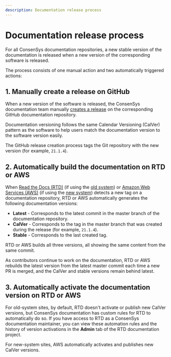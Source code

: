 ```yaml
---
description: Documentation release process
---
```


# Documentation release process

For all ConsenSys documentation repositories, a new stable version of the documentation is released when a new version
of the corresponding software is released.

The process consists of one manual action and two automatically triggered actions:

## 1. Manually create a release on GitHub

When a new version of the software is released, the ConsenSys documentation team manually
[creates a release](https://docs.github.com/en/repositories/releasing-projects-on-github/managing-releases-in-a-repository)
on the corresponding GitHub documentation repository.

Documentation versioning follows the same Calendar Versioning (CalVer) pattern as the software to help users match the
documentation version to the software version easily.

The GitHub release creation process tags the Git repository with the new version (for example, `21.1.4`).

## 2. Automatically build the documentation on RTD or AWS

When [Read the Docs (RTD)](https://readthedocs.org/) (if using the
[old system](../overview/index.md#old-documentation-system)) or [Amazon Web Services (AWS)](https://aws.amazon.com/) (if
using the [new system](../overview/index.md#new-documentation-system)) detects a new tag on a documentation repository,
RTD or AWS automatically generates the following documentation versions:

- **Latest** - Corresponds to the latest commit in the master branch of the documentation repository.
- **CalVer** - Corresponds to the tag in the master branch that was created during the release (for example, `21.1.4`).
- **Stable** - Corresponds to the last created tag.

RTD or AWS builds all three versions, all showing the same content from the same commit.

As contributors continue to work on the documentation, RTD or AWS rebuilds the latest version from the latest master
commit each time a new PR is merged, and the CalVer and stable versions remain behind latest.

## 3. Automatically activate the documentation version on RTD or AWS

For old-system sites, by default, RTD doesn't activate or publish new CalVer versions, but ConsenSys documentation has
custom rules for RTD to automatically do so.
If you have access to RTD as a ConsenSys documentation maintainer, you can view these automation rules and the history
of version activations in the **Admin** tab of the RTD documentation project.

For new-system sites, AWS automatically activates and publishes new CalVer versions.
